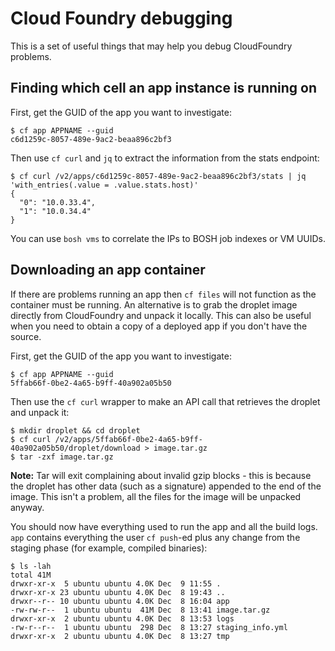 # Cloud Foundry debugging

This is a set of useful things that may help you debug CloudFoundry problems.

## Finding which cell an app instance is running on

First, get the GUID of the app you want to investigate:
```
$ cf app APPNAME --guid
c6d1259c-8057-489e-9ac2-beaa896c2bf3
```

Then use `cf curl` and `jq` to extract the information from the stats endpoint:
```
$ cf curl /v2/apps/c6d1259c-8057-489e-9ac2-beaa896c2bf3/stats | jq 'with_entries(.value = .value.stats.host)'
{
  "0": "10.0.33.4",
  "1": "10.0.34.4"
}
```

You can use `bosh vms` to correlate the IPs to BOSH job indexes or VM UUIDs.

## Downloading an app container
If there are problems running an app then ````cf files```` will not function as the container must be running. An alternative is to grab the droplet image directly from CloudFoundry and unpack it locally. This can also be useful when you need to obtain a copy of a deployed app if you don't have the source.

First, get the GUID of the app you want to investigate:
````
$ cf app APPNAME --guid
5ffab66f-0be2-4a65-b9ff-40a902a05b50
````

Then use the ````cf curl```` wrapper to make an API call that retrieves the droplet and unpack it:
````
$ mkdir droplet && cd droplet
$ cf curl /v2/apps/5ffab66f-0be2-4a65-b9ff-40a902a05b50/droplet/download > image.tar.gz
$ tar -zxf image.tar.gz
````

**Note:** Tar will exit complaining about invalid gzip blocks - this is because the droplet has other data (such as a signature) appended to the end of the image. This isn't a problem, all the files for the image will be unpacked anyway.

You should now have everything used to run the app and all the build logs. ````app```` contains everything the user ````cf push````-ed plus any change from the staging phase (for example, compiled binaries):
````
$ ls -lah
total 41M
drwxr-xr-x  5 ubuntu ubuntu 4.0K Dec  9 11:55 .
drwxr-xr-x 23 ubuntu ubuntu 4.0K Dec  8 19:43 ..
drwxr--r-- 10 ubuntu ubuntu 4.0K Dec  8 16:04 app
-rw-rw-r--  1 ubuntu ubuntu  41M Dec  8 13:41 image.tar.gz
drwxr-xr-x  2 ubuntu ubuntu 4.0K Dec  8 13:53 logs
-rw-r--r--  1 ubuntu ubuntu  298 Dec  8 13:27 staging_info.yml
drwxr-xr-x  2 ubuntu ubuntu 4.0K Dec  8 13:27 tmp
````
